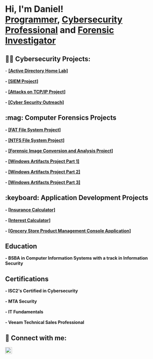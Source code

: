 <h1>Hi, I'm Daniel! <br/><a href="https://github.com/DEAGUI01">Programmer</a>, <a href="https://www.linkedin.com/in/daniel-aguilar-fuentes/">Cybersecurity Professional</a> and <a href="https://www.linkedin.com/in/daniel-aguilar-fuentes/">Forensic Investigator</a>

<h2>👨‍💻 Cybersecurity Projects:</h2>
- <b> <a href="https://github.com/DEAGUI01/ActiveDirectoryLab">[Active Directory Home Lab]</a>
  <br />
  <br />
- <b> <a href="https://github.com/DEAGUI01/SIEM-Project">[SIEM Project]</a>
  <br />
  <br />
- <b> <a href="https://github.com/DEAGUI01/AttacksOnTCPIP">[Attacks on TCP/IP Project]</a>
  <br />
  <br />
- <b> <a href="https://github.com/DEAGUI01/Cyber-Security-Outreach">[Cyber Security Outreach]</a>
  

<h2> :mag: Computer Forensics Projects</h2>
- <b> <a href="https://github.com/DEAGUI01/FATFileSystem">[FAT File System Project]</a>
  <br />
  <br />
- <b> <a href="https://github.com/DEAGUI01/NTFSFileSystem">[NTFS File System Project]</a>
  <br />
  <br />
- <b> <a href="https://github.com/DEAGUI01/Forensic-Image-Conversion-and-Analysis">[Forensic Image Conversion and Analysis Project]</a>
  <br />
  <br />
- <b> <a href="https://github.com/DEAGUI01/Windows-Artifacts-Part-1">[Windows Artifacts Project Part 1]</a>
  <br />
  <br />
- <b> <a href="https://github.com/DEAGUI01/Windows-Artifacts-Part-2">[Windows Artifacts Project Part 2]</a>
  <br />
  <br />
- <b> <a href="https://github.com/DEAGUI01/Windows-Artifacts-Part-3">[Windows Artifacts Project Part 3]</a>
  
<h2> :keyboard: Application Development Projects</h2>
- <b> <a href="https://github.com/DEAGUI01/Insurance-Calculator">[Insurance Calculator]</a>
  <br />
  <br />
- <b> <a href="https://github.com/DEAGUI01/Interest-Calculator">[Interest Calculator]</a>
  <br />
  <br />
- <b> <a href="https://github.com/DEAGUI01/Grocery-Store-Product-Management-Console-Application">[Grocery Store Product Management Console Application]</a>


<h2> Education </h2>
- <b> BSBA in Computer Information Systems with a track in Information Security
  
<h2> Certifications </h2>
- <b> ISC2's Certified in Cybersecurity
  <br />
  <br />
- <b> MTA Security
  <br />
  <br />
- <b> IT Fundamentals
  <br />
  <br />
- <b> Veeam Technical Sales Professional



  
<h2> 🤳 Connect with me:</h2>


[<img align="left" alt="JoshMadakor | LinkedIn" width="22px" src="https://cdn.jsdelivr.net/npm/simple-icons@v3/icons/linkedin.svg" />][linkedin]




[linkedin]: https://www.linkedin.com/in/daniel-aguilar-fuentes/

<!--
**joshmadakor1/joshmadakor1** is a ✨ _special_ ✨ repository because its `README.md` (this file) appears on your GitHub profile.

Here are some ideas to get you started:

- 🔭 I’m currently working on ...
- 🌱 I’m currently learning ...
- 👯 I’m looking to collaborate on ...
- 🤔 I’m looking for help with ...
- 💬 Ask me about ...
- 📫 How to reach me: ...
- 😄 Pronouns: ...
- ⚡ Fun fact: ...
-->

